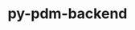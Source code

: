 ---
title: "py-pdm-backend"
layout: cache
categories: [package, develop]
meta: {"compilers": ["gcc@9.4.0", "none"], "num_specs": 111, "num_specs_by_stack": {"data-vis-sdk": 11, "e4s": 11, "e4s-neoverse-v2": 12, "e4s-oneapi": 6, "e4s-power": 1, "ml-darwin-aarch64-mps": 22, "ml-linux-aarch64-cpu": 23, "ml-linux-aarch64-cuda": 24, "ml-linux-x86_64-cpu": 24, "ml-linux-x86_64-cuda": 24, "root": 111}, "oss": ["sequoia", "ubuntu20.04", "ubuntu22.04", "ubuntu24.04"], "platforms": ["darwin", "linux"], "stacks": ["data-vis-sdk", "e4s", "e4s-neoverse-v2", "e4s-oneapi", "e4s-power", "ml-darwin-aarch64-mps", "ml-linux-aarch64-cpu", "ml-linux-aarch64-cuda", "ml-linux-x86_64-cpu", "ml-linux-x86_64-cuda", "root"], "targets": ["aarch64", "neoverse_v2", "ppc64le", "x86_64_v3"], "versions": ["2.4.3"]}
spec_details: [{"compiler": "none", "hash": "23xpcy35kctih23qv5rqqqxijmrtw4v6", "os": "ubuntu22.04", "platform": "linux", "size": "-", "stacks": ["e4s", "root"], "target": "x86_64_v3", "variants": ["build_system=python_pip"], "versions": ["2.4.3"]}, {"compiler": "none", "hash": "2cgtrubbmguzqbqgosxpripamweu3rlq", "os": "ubuntu24.04", "platform": "linux", "size": "-", "stacks": ["ml-linux-x86_64-cpu", "ml-linux-x86_64-cuda", "root"], "target": "x86_64_v3", "variants": ["build_system=python_pip"], "versions": ["2.4.3"]}, {"compiler": "none", "hash": "2tef7so7x45phmuyxg7symqoq5r4bbgp", "os": "ubuntu20.04", "platform": "linux", "size": "-", "stacks": ["data-vis-sdk", "root"], "target": "x86_64_v3", "variants": ["build_system=python_pip"], "versions": ["2.4.3"]}, {"compiler": "none", "hash": "3gdwnrest75i7fopvmua6czq3ndcqtsx", "os": "ubuntu22.04", "platform": "linux", "size": "-", "stacks": ["e4s", "root"], "target": "x86_64_v3", "variants": ["build_system=python_pip"], "versions": ["2.4.3"]}, {"compiler": "none", "hash": "3po3qf7gfo24e6xyommoglkphtb2flta", "os": "ubuntu24.04", "platform": "linux", "size": "-", "stacks": ["ml-linux-x86_64-cpu", "ml-linux-x86_64-cuda", "root"], "target": "x86_64_v3", "variants": ["build_system=python_pip"], "versions": ["2.4.3"]}, {"compiler": "none", "hash": "4wzxffvxl76jzdritmdnm237vgppjx66", "os": "ubuntu24.04", "platform": "linux", "size": "-", "stacks": ["ml-linux-x86_64-cpu", "ml-linux-x86_64-cuda", "root"], "target": "x86_64_v3", "variants": ["build_system=python_pip"], "versions": ["2.4.3"]}, {"compiler": "none", "hash": "55ppwz5jgxhsvqogomz57f45nhvhh65w", "os": "ubuntu24.04", "platform": "linux", "size": "-", "stacks": ["ml-linux-aarch64-cpu", "ml-linux-aarch64-cuda", "root"], "target": "aarch64", "variants": ["build_system=python_pip"], "versions": ["2.4.3"]}, {"compiler": "none", "hash": "5bbhjaf7erlrpw7w7rsxvn75h5fpecxu", "os": "ubuntu24.04", "platform": "linux", "size": "-", "stacks": ["ml-linux-x86_64-cpu", "ml-linux-x86_64-cuda", "root"], "target": "x86_64_v3", "variants": ["build_system=python_pip"], "versions": ["2.4.3"]}, {"compiler": "none", "hash": "5hrmw6l3j2ji2pjtrw6rdw24osruy5oe", "os": "ubuntu20.04", "platform": "linux", "size": "-", "stacks": ["data-vis-sdk", "root"], "target": "x86_64_v3", "variants": ["build_system=python_pip"], "versions": ["2.4.3"]}, {"compiler": "none", "hash": "6g7mzulzz4wfceqeyjsrkfkq6nb64faf", "os": "ubuntu24.04", "platform": "linux", "size": "-", "stacks": ["ml-linux-aarch64-cpu", "ml-linux-aarch64-cuda", "root"], "target": "aarch64", "variants": ["build_system=python_pip"], "versions": ["2.4.3"]}, {"compiler": "none", "hash": "7e5levhc3cbzxpipsf2u6mgljbk3ouo2", "os": "ubuntu22.04", "platform": "linux", "size": "-", "stacks": ["e4s", "root"], "target": "x86_64_v3", "variants": ["build_system=python_pip"], "versions": ["2.4.3"]}, {"compiler": "none", "hash": "7uydi2x523qlzc34cdcmfhlhifuvwda3", "os": "ubuntu24.04", "platform": "linux", "size": "-", "stacks": ["ml-linux-aarch64-cpu", "ml-linux-aarch64-cuda", "root"], "target": "aarch64", "variants": ["build_system=python_pip"], "versions": ["2.4.3"]}, {"compiler": "none", "hash": "7ztg74hanvds2q7rxhrpje2ylqgjwvnq", "os": "ubuntu24.04", "platform": "linux", "size": "-", "stacks": ["ml-linux-aarch64-cpu", "ml-linux-aarch64-cuda", "root"], "target": "aarch64", "variants": ["build_system=python_pip"], "versions": ["2.4.3"]}, {"compiler": "none", "hash": "ahrfqp32kya4evwv4bonkhaozylssyef", "os": "ubuntu24.04", "platform": "linux", "size": "-", "stacks": ["ml-linux-aarch64-cpu", "ml-linux-aarch64-cuda", "root"], "target": "aarch64", "variants": ["build_system=python_pip"], "versions": ["2.4.3"]}, {"compiler": "none", "hash": "aizn5fld7owzrhpvisotqay446o2bl5n", "os": "sequoia", "platform": "darwin", "size": "-", "stacks": ["ml-darwin-aarch64-mps", "root"], "target": "aarch64", "variants": ["build_system=python_pip"], "versions": ["2.4.3"]}, {"compiler": "none", "hash": "atokgqg5sr5r4si5uu3zrssouuhc64oe", "os": "ubuntu24.04", "platform": "linux", "size": "-", "stacks": ["ml-linux-x86_64-cpu", "ml-linux-x86_64-cuda", "root"], "target": "x86_64_v3", "variants": ["build_system=python_pip"], "versions": ["2.4.3"]}, {"compiler": "none", "hash": "au6ke2aeavaitiwekvd3hiy6q3yqtxim", "os": "ubuntu24.04", "platform": "linux", "size": "-", "stacks": ["ml-linux-aarch64-cpu", "ml-linux-aarch64-cuda", "root"], "target": "aarch64", "variants": ["build_system=python_pip"], "versions": ["2.4.3"]}, {"compiler": "none", "hash": "aybk64lzfys3sjpsy5x75ns6cadgxvqo", "os": "ubuntu24.04", "platform": "linux", "size": "-", "stacks": ["ml-linux-x86_64-cpu", "ml-linux-x86_64-cuda", "root"], "target": "x86_64_v3", "variants": ["build_system=python_pip"], "versions": ["2.4.3"]}, {"compiler": "none", "hash": "bijd5vxkyrnfkzeclrovicgpxl5fba55", "os": "ubuntu22.04", "platform": "linux", "size": "-", "stacks": ["e4s-neoverse-v2", "root"], "target": "neoverse_v2", "variants": ["build_system=python_pip"], "versions": ["2.4.3"]}, {"compiler": "none", "hash": "buw7b7dt752lj7rbecxlgp3wrsc6itdf", "os": "sequoia", "platform": "darwin", "size": "-", "stacks": ["ml-darwin-aarch64-mps", "root"], "target": "aarch64", "variants": ["build_system=python_pip"], "versions": ["2.4.3"]}, {"compiler": "none", "hash": "bxx5ljiapt73oo4utyyixjj4rp7re4mi", "os": "ubuntu24.04", "platform": "linux", "size": "-", "stacks": ["ml-linux-aarch64-cpu", "ml-linux-aarch64-cuda", "root"], "target": "aarch64", "variants": ["build_system=python_pip"], "versions": ["2.4.3"]}, {"compiler": "none", "hash": "c2g5vsqp4cud6ebalkvvifnjept244ts", "os": "ubuntu24.04", "platform": "linux", "size": "-", "stacks": ["ml-linux-aarch64-cpu", "ml-linux-aarch64-cuda", "root"], "target": "aarch64", "variants": ["build_system=python_pip"], "versions": ["2.4.3"]}, {"compiler": "none", "hash": "cclajyclumtfrc5a4lzjv6suvj57zlvk", "os": "ubuntu22.04", "platform": "linux", "size": "-", "stacks": ["e4s-oneapi", "root"], "target": "x86_64_v3", "variants": ["build_system=python_pip"], "versions": ["2.4.3"]}, {"compiler": "none", "hash": "ccwyu6pknttlfaoepjtxvejreoby76rd", "os": "ubuntu22.04", "platform": "linux", "size": "-", "stacks": ["e4s", "root"], "target": "x86_64_v3", "variants": ["build_system=python_pip"], "versions": ["2.4.3"]}, {"compiler": "none", "hash": "cm76mm44loqxvjfyo6j2clbhaoleww2w", "os": "ubuntu22.04", "platform": "linux", "size": "-", "stacks": ["e4s-oneapi", "root"], "target": "x86_64_v3", "variants": ["build_system=python_pip"], "versions": ["2.4.3"]}, {"compiler": "none", "hash": "d366w3e45kwaidvtmmyfwshktkpr5x5u", "os": "ubuntu22.04", "platform": "linux", "size": "-", "stacks": ["e4s", "root"], "target": "x86_64_v3", "variants": ["build_system=python_pip"], "versions": ["2.4.3"]}, {"compiler": "none", "hash": "dnm62vl4vd2qsyyjzqzqhyzzn7s3hoya", "os": "ubuntu22.04", "platform": "linux", "size": "-", "stacks": ["e4s-neoverse-v2", "root"], "target": "neoverse_v2", "variants": ["build_system=python_pip"], "versions": ["2.4.3"]}, {"compiler": "none", "hash": "e4vs7hunc63sl5xdtn22bid5xn7wssrs", "os": "ubuntu24.04", "platform": "linux", "size": "-", "stacks": ["ml-linux-x86_64-cpu", "ml-linux-x86_64-cuda", "root"], "target": "x86_64_v3", "variants": ["build_system=python_pip"], "versions": ["2.4.3"]}, {"compiler": "none", "hash": "efufkuj2tk3pfeuxn2wwl54stofj4tgu", "os": "sequoia", "platform": "darwin", "size": "-", "stacks": ["ml-darwin-aarch64-mps", "root"], "target": "aarch64", "variants": ["build_system=python_pip"], "versions": ["2.4.3"]}, {"compiler": "none", "hash": "fjijm2wkzbq5g4op3wuzunmlewc5hbpu", "os": "ubuntu24.04", "platform": "linux", "size": "-", "stacks": ["ml-linux-aarch64-cpu", "ml-linux-aarch64-cuda", "root"], "target": "aarch64", "variants": ["build_system=python_pip"], "versions": ["2.4.3"]}, {"compiler": "none", "hash": "flp47u3bnuukw7joejtvizysckotdbfq", "os": "ubuntu22.04", "platform": "linux", "size": "-", "stacks": ["e4s-neoverse-v2", "root"], "target": "neoverse_v2", "variants": ["build_system=python_pip"], "versions": ["2.4.3"]}, {"compiler": "none", "hash": "fpad4z3p7ssxrtbgrti65zt24iekulgg", "os": "ubuntu22.04", "platform": "linux", "size": "-", "stacks": ["e4s", "root"], "target": "x86_64_v3", "variants": ["build_system=python_pip"], "versions": ["2.4.3"]}, {"compiler": "none", "hash": "fpwbk3dvpltxl757pjuwx2fywchxcdu6", "os": "ubuntu24.04", "platform": "linux", "size": "-", "stacks": ["ml-linux-x86_64-cpu", "ml-linux-x86_64-cuda", "root"], "target": "x86_64_v3", "variants": ["build_system=python_pip"], "versions": ["2.4.3"]}, {"compiler": "none", "hash": "fuht6etfzzic3xvejytpnuknbjp5oett", "os": "ubuntu24.04", "platform": "linux", "size": "-", "stacks": ["ml-linux-x86_64-cpu", "ml-linux-x86_64-cuda", "root"], "target": "x86_64_v3", "variants": ["build_system=python_pip"], "versions": ["2.4.3"]}, {"compiler": "none", "hash": "fyqfqrjgddasoe4wrxdqybad4xgepl73", "os": "ubuntu24.04", "platform": "linux", "size": "-", "stacks": ["ml-linux-aarch64-cpu", "ml-linux-aarch64-cuda", "root"], "target": "aarch64", "variants": ["build_system=python_pip"], "versions": ["2.4.3"]}, {"compiler": "none", "hash": "ggmagxzdkfmhj4jluvtzyquongf2opeu", "os": "ubuntu24.04", "platform": "linux", "size": "-", "stacks": ["ml-linux-aarch64-cpu", "ml-linux-aarch64-cuda", "root"], "target": "aarch64", "variants": ["build_system=python_pip"], "versions": ["2.4.3"]}, {"compiler": "none", "hash": "ggmodcywz4ymmzm5ti7s2sn46vrlvx2s", "os": "ubuntu24.04", "platform": "linux", "size": "-", "stacks": ["ml-linux-x86_64-cpu", "ml-linux-x86_64-cuda", "root"], "target": "x86_64_v3", "variants": ["build_system=python_pip"], "versions": ["2.4.3"]}, {"compiler": "none", "hash": "ghewskmlaqk635bf2g2krvdnzmyduelp", "os": "ubuntu22.04", "platform": "linux", "size": "-", "stacks": ["e4s-oneapi", "root"], "target": "x86_64_v3", "variants": ["build_system=python_pip"], "versions": ["2.4.3"]}, {"compiler": "none", "hash": "gmh5pifjtotvvnitm4eor5k2abeeg76w", "os": "ubuntu20.04", "platform": "linux", "size": "-", "stacks": ["data-vis-sdk", "root"], "target": "x86_64_v3", "variants": ["build_system=python_pip"], "versions": ["2.4.3"]}, {"compiler": "none", "hash": "grqx5xsiil47wawxmufgmzhspsxs26ln", "os": "ubuntu22.04", "platform": "linux", "size": "-", "stacks": ["e4s", "root"], "target": "x86_64_v3", "variants": ["build_system=python_pip"], "versions": ["2.4.3"]}, {"compiler": "none", "hash": "gtki4ibiv7xwmd3e636hcm7r3zcuwfq4", "os": "ubuntu24.04", "platform": "linux", "size": "-", "stacks": ["ml-linux-x86_64-cpu", "ml-linux-x86_64-cuda", "root"], "target": "x86_64_v3", "variants": ["build_system=python_pip"], "versions": ["2.4.3"]}, {"compiler": "none", "hash": "gtzccj2o3mmmauekmhaaiardnbu62htp", "os": "ubuntu24.04", "platform": "linux", "size": "-", "stacks": ["ml-linux-aarch64-cpu", "ml-linux-aarch64-cuda", "root"], "target": "aarch64", "variants": ["build_system=python_pip"], "versions": ["2.4.3"]}, {"compiler": "none", "hash": "h3a4ochwa3vjsquad6huw7qlkdddmvxc", "os": "sequoia", "platform": "darwin", "size": "-", "stacks": ["ml-darwin-aarch64-mps", "root"], "target": "aarch64", "variants": ["build_system=python_pip"], "versions": ["2.4.3"]}, {"compiler": "none", "hash": "h4byjlr2okggqcnshjipr2li2p4v6fyq", "os": "ubuntu22.04", "platform": "linux", "size": "-", "stacks": ["e4s", "root"], "target": "x86_64_v3", "variants": ["build_system=python_pip"], "versions": ["2.4.3"]}, {"compiler": "none", "hash": "h7hvi4ltw5dkkvm3ru4xkqmurp3ua7gt", "os": "ubuntu24.04", "platform": "linux", "size": "-", "stacks": ["ml-linux-aarch64-cpu", "ml-linux-aarch64-cuda", "root"], "target": "aarch64", "variants": ["build_system=python_pip"], "versions": ["2.4.3"]}, {"compiler": "none", "hash": "hbqw7lgdxfqqnnglz6z2iyxnz3v5h5xv", "os": "ubuntu24.04", "platform": "linux", "size": "-", "stacks": ["ml-linux-x86_64-cpu", "ml-linux-x86_64-cuda", "root"], "target": "x86_64_v3", "variants": ["build_system=python_pip"], "versions": ["2.4.3"]}, {"compiler": "none", "hash": "hbs3btmdya4hcel7zha2y2lem6thyuib", "os": "sequoia", "platform": "darwin", "size": "-", "stacks": ["ml-darwin-aarch64-mps", "root"], "target": "aarch64", "variants": ["build_system=python_pip"], "versions": ["2.4.3"]}, {"compiler": "none", "hash": "hd3wfdixqriwecf3tkhms3wfkiqrjm6y", "os": "sequoia", "platform": "darwin", "size": "-", "stacks": ["ml-darwin-aarch64-mps", "root"], "target": "aarch64", "variants": ["build_system=python_pip"], "versions": ["2.4.3"]}, {"compiler": "none", "hash": "hdzflkageeid7m23tnubwa4bvc5nzjqm", "os": "ubuntu24.04", "platform": "linux", "size": "-", "stacks": ["ml-linux-x86_64-cpu", "ml-linux-x86_64-cuda", "root"], "target": "x86_64_v3", "variants": ["build_system=python_pip"], "versions": ["2.4.3"]}, {"compiler": "none", "hash": "hy5c3pqygitjfzw2i4i6rexpkibxcyip", "os": "ubuntu24.04", "platform": "linux", "size": "-", "stacks": ["ml-linux-aarch64-cpu", "ml-linux-aarch64-cuda", "root"], "target": "aarch64", "variants": ["build_system=python_pip"], "versions": ["2.4.3"]}, {"compiler": "none", "hash": "i6lg3baq3zovvn3lrl2xqrxy4bjvwgn7", "os": "ubuntu20.04", "platform": "linux", "size": "-", "stacks": ["data-vis-sdk", "root"], "target": "x86_64_v3", "variants": ["build_system=python_pip"], "versions": ["2.4.3"]}, {"compiler": "none", "hash": "ik2grru77iopjzsspgap73hqvwgf46ip", "os": "sequoia", "platform": "darwin", "size": "-", "stacks": ["ml-darwin-aarch64-mps", "root"], "target": "aarch64", "variants": ["build_system=python_pip"], "versions": ["2.4.3"]}, {"compiler": "none", "hash": "inesabnk7drcjn6f6koyrypphuu3knx3", "os": "ubuntu24.04", "platform": "linux", "size": "-", "stacks": ["ml-linux-aarch64-cpu", "ml-linux-aarch64-cuda", "root"], "target": "aarch64", "variants": ["build_system=python_pip"], "versions": ["2.4.3"]}, {"compiler": "none", "hash": "iq5dpsrkjjfpanwjk6rsie2trmfxmhbh", "os": "ubuntu24.04", "platform": "linux", "size": "-", "stacks": ["ml-linux-x86_64-cpu", "ml-linux-x86_64-cuda", "root"], "target": "x86_64_v3", "variants": ["build_system=python_pip"], "versions": ["2.4.3"]}, {"compiler": "none", "hash": "iraa27fmhzfsgwoy4bcuqfovaxrwdsht", "os": "ubuntu22.04", "platform": "linux", "size": "-", "stacks": ["e4s-neoverse-v2", "root"], "target": "neoverse_v2", "variants": ["build_system=python_pip"], "versions": ["2.4.3"]}, {"compiler": "none", "hash": "jasl77nk3sfiyvcorp24ux6dahsndbp6", "os": "ubuntu24.04", "platform": "linux", "size": "-", "stacks": ["ml-linux-aarch64-cpu", "ml-linux-aarch64-cuda", "root"], "target": "aarch64", "variants": ["build_system=python_pip"], "versions": ["2.4.3"]}, {"compiler": "none", "hash": "k5w7hmw6fdmvpo5ygpj2k6mdmuhy2i5e", "os": "sequoia", "platform": "darwin", "size": "-", "stacks": ["ml-darwin-aarch64-mps", "root"], "target": "aarch64", "variants": ["build_system=python_pip"], "versions": ["2.4.3"]}, {"compiler": "none", "hash": "kgj4yhoz7vtjtkuakziait73j6g2gbtd", "os": "ubuntu24.04", "platform": "linux", "size": "-", "stacks": ["ml-linux-aarch64-cpu", "ml-linux-aarch64-cuda", "root"], "target": "aarch64", "variants": ["build_system=python_pip"], "versions": ["2.4.3"]}, {"compiler": "none", "hash": "kk633ggblnwwpkh42awohcuhoqdaop7l", "os": "ubuntu22.04", "platform": "linux", "size": "-", "stacks": ["e4s-oneapi", "root"], "target": "x86_64_v3", "variants": ["build_system=python_pip"], "versions": ["2.4.3"]}, {"compiler": "none", "hash": "kqzlcmfpzskdtwyggwdsqrp4gyzwpnxf", "os": "sequoia", "platform": "darwin", "size": "-", "stacks": ["ml-darwin-aarch64-mps", "root"], "target": "aarch64", "variants": ["build_system=python_pip"], "versions": ["2.4.3"]}, {"compiler": "none", "hash": "kropkyo5j6ih5hesp62ai6zfh7ynzayl", "os": "ubuntu20.04", "platform": "linux", "size": "-", "stacks": ["data-vis-sdk", "root"], "target": "x86_64_v3", "variants": ["build_system=python_pip"], "versions": ["2.4.3"]}, {"compiler": "none", "hash": "kthdq3hw4w5o7j4ihryquufwjg7fpsa6", "os": "ubuntu22.04", "platform": "linux", "size": "-", "stacks": ["e4s", "root"], "target": "x86_64_v3", "variants": ["build_system=python_pip"], "versions": ["2.4.3"]}, {"compiler": "none", "hash": "kzededjiol33tlotx2wszwhzyvlldhie", "os": "ubuntu22.04", "platform": "linux", "size": "-", "stacks": ["e4s-neoverse-v2", "root"], "target": "neoverse_v2", "variants": ["build_system=python_pip"], "versions": ["2.4.3"]}, {"compiler": "none", "hash": "lbssynodmfyetqvszglgyhbtibc6g5om", "os": "ubuntu24.04", "platform": "linux", "size": "-", "stacks": ["ml-linux-x86_64-cpu", "ml-linux-x86_64-cuda", "root"], "target": "x86_64_v3", "variants": ["build_system=python_pip"], "versions": ["2.4.3"]}, {"compiler": "none", "hash": "lruo7vfdt6chhleqtctkjkyke5zsrcas", "os": "ubuntu20.04", "platform": "linux", "size": "-", "stacks": ["data-vis-sdk", "root"], "target": "x86_64_v3", "variants": ["build_system=python_pip"], "versions": ["2.4.3"]}, {"compiler": "none", "hash": "m42csphf3lzbdy7lgq6wyletpxfk4sec", "os": "ubuntu24.04", "platform": "linux", "size": "-", "stacks": ["ml-linux-x86_64-cpu", "ml-linux-x86_64-cuda", "root"], "target": "x86_64_v3", "variants": ["build_system=python_pip"], "versions": ["2.4.3"]}, {"compiler": "none", "hash": "mnmpixlvvvfbq2zpbqstjjcu5yni5fjn", "os": "sequoia", "platform": "darwin", "size": "-", "stacks": ["ml-darwin-aarch64-mps", "root"], "target": "aarch64", "variants": ["build_system=python_pip"], "versions": ["2.4.3"]}, {"compiler": "none", "hash": "nrrbb625maojzor7illazbomts3fzrro", "os": "ubuntu24.04", "platform": "linux", "size": "-", "stacks": ["ml-linux-x86_64-cpu", "ml-linux-x86_64-cuda", "root"], "target": "x86_64_v3", "variants": ["build_system=python_pip"], "versions": ["2.4.3"]}, {"compiler": "none", "hash": "ofuwoymobupx5l674qza4pda6kbxxqfb", "os": "ubuntu22.04", "platform": "linux", "size": "-", "stacks": ["e4s-neoverse-v2", "root"], "target": "neoverse_v2", "variants": ["build_system=python_pip"], "versions": ["2.4.3"]}, {"compiler": "none", "hash": "oimtg6iiy2pzdetse3ezsms77fdmhshw", "os": "ubuntu20.04", "platform": "linux", "size": "-", "stacks": ["data-vis-sdk", "root"], "target": "x86_64_v3", "variants": ["build_system=python_pip"], "versions": ["2.4.3"]}, {"compiler": "none", "hash": "orkaze64i63djphactmcpvwhfz3ul22j", "os": "ubuntu24.04", "platform": "linux", "size": "-", "stacks": ["ml-linux-x86_64-cpu", "ml-linux-x86_64-cuda", "root"], "target": "x86_64_v3", "variants": ["build_system=python_pip"], "versions": ["2.4.3"]}, {"compiler": "none", "hash": "oskyjwgvarauu54i5qxlizmapz3xledo", "os": "sequoia", "platform": "darwin", "size": "-", "stacks": ["ml-darwin-aarch64-mps", "root"], "target": "aarch64", "variants": ["build_system=python_pip"], "versions": ["2.4.3"]}, {"compiler": "none", "hash": "p5oix5ahvaje4lhryjp5szuc63ejypyn", "os": "ubuntu22.04", "platform": "linux", "size": "-", "stacks": ["e4s-neoverse-v2", "root"], "target": "neoverse_v2", "variants": ["build_system=python_pip"], "versions": ["2.4.3"]}, {"compiler": "none", "hash": "pcq2iyuqftj4ih5svztyci2yfwuguoqo", "os": "sequoia", "platform": "darwin", "size": "-", "stacks": ["ml-darwin-aarch64-mps", "root"], "target": "aarch64", "variants": ["build_system=python_pip"], "versions": ["2.4.3"]}, {"compiler": "none", "hash": "pdaw62jmxfnmlifq35ofulalzcdwnodb", "os": "ubuntu24.04", "platform": "linux", "size": "-", "stacks": ["ml-linux-aarch64-cpu", "ml-linux-aarch64-cuda", "root"], "target": "aarch64", "variants": ["build_system=python_pip"], "versions": ["2.4.3"]}, {"compiler": "none", "hash": "pkk7prksbyqfcgr5q2pm6uwgnfa5dt4y", "os": "ubuntu22.04", "platform": "linux", "size": "-", "stacks": ["e4s-neoverse-v2", "root"], "target": "neoverse_v2", "variants": ["build_system=python_pip"], "versions": ["2.4.3"]}, {"compiler": "none", "hash": "psslicvk5bf54plqo75qjgont6j2qg5r", "os": "ubuntu24.04", "platform": "linux", "size": "-", "stacks": ["ml-linux-aarch64-cuda", "root"], "target": "aarch64", "variants": ["build_system=python_pip"], "versions": ["2.4.3"]}, {"compiler": "none", "hash": "q6vry4is46nnlcukuse5vj5pypkoyxq2", "os": "sequoia", "platform": "darwin", "size": "-", "stacks": ["ml-darwin-aarch64-mps", "root"], "target": "aarch64", "variants": ["build_system=python_pip"], "versions": ["2.4.3"]}, {"compiler": "none", "hash": "q7zpiglrz5t3qhnigduetshmbfmwb2wp", "os": "ubuntu24.04", "platform": "linux", "size": "-", "stacks": ["ml-linux-aarch64-cpu", "ml-linux-aarch64-cuda", "root"], "target": "aarch64", "variants": ["build_system=python_pip"], "versions": ["2.4.3"]}, {"compiler": "none", "hash": "qi2qd6qh2o7l2jpk27s76egri2r2ep3w", "os": "ubuntu20.04", "platform": "linux", "size": "-", "stacks": ["data-vis-sdk", "root"], "target": "x86_64_v3", "variants": ["build_system=python_pip"], "versions": ["2.4.3"]}, {"compiler": "none", "hash": "qjrk77kerj2oxc5awbvjuotzxco3jei5", "os": "ubuntu20.04", "platform": "linux", "size": "-", "stacks": ["data-vis-sdk", "root"], "target": "x86_64_v3", "variants": ["build_system=python_pip"], "versions": ["2.4.3"]}, {"compiler": "none", "hash": "rcpyl5f3ha2fmhcgt5gysdqjwqgt2hte", "os": "ubuntu24.04", "platform": "linux", "size": "-", "stacks": ["ml-linux-aarch64-cpu", "ml-linux-aarch64-cuda", "root"], "target": "aarch64", "variants": ["build_system=python_pip"], "versions": ["2.4.3"]}, {"compiler": "none", "hash": "ribxhhmt7hn2wvsqt3uty2yitsrb2pws", "os": "ubuntu24.04", "platform": "linux", "size": "-", "stacks": ["ml-linux-aarch64-cpu", "ml-linux-aarch64-cuda", "root"], "target": "aarch64", "variants": ["build_system=python_pip"], "versions": ["2.4.3"]}, {"compiler": "none", "hash": "rporfhy2bqy7korj6rfxyv6dfmao26x2", "os": "ubuntu22.04", "platform": "linux", "size": "-", "stacks": ["e4s", "root"], "target": "x86_64_v3", "variants": ["build_system=python_pip"], "versions": ["2.4.3"]}, {"compiler": "none", "hash": "rt5uc4xwazymktbhcvcqh6q2lnfrudwy", "os": "sequoia", "platform": "darwin", "size": "-", "stacks": ["ml-darwin-aarch64-mps", "root"], "target": "aarch64", "variants": ["build_system=python_pip"], "versions": ["2.4.3"]}, {"compiler": "none", "hash": "sflqtc7pybdurh2wdzy5oqqnbea2yq5y", "os": "sequoia", "platform": "darwin", "size": "-", "stacks": ["ml-darwin-aarch64-mps", "root"], "target": "aarch64", "variants": ["build_system=python_pip"], "versions": ["2.4.3"]}, {"compiler": "none", "hash": "smddb4sinm2qgsf3uma6djly7agtg3xf", "os": "ubuntu24.04", "platform": "linux", "size": "-", "stacks": ["ml-linux-x86_64-cpu", "ml-linux-x86_64-cuda", "root"], "target": "x86_64_v3", "variants": ["build_system=python_pip"], "versions": ["2.4.3"]}, {"compiler": "none", "hash": "t7ca56nqto3us6j4nan3qv6o777ozs7f", "os": "ubuntu22.04", "platform": "linux", "size": "-", "stacks": ["e4s-neoverse-v2", "root"], "target": "neoverse_v2", "variants": ["build_system=python_pip"], "versions": ["2.4.3"]}, {"compiler": "none", "hash": "tjbdkr7p44e5jm7xjscw24n3cxm2sogd", "os": "ubuntu24.04", "platform": "linux", "size": "-", "stacks": ["ml-linux-x86_64-cpu", "ml-linux-x86_64-cuda", "root"], "target": "x86_64_v3", "variants": ["build_system=python_pip"], "versions": ["2.4.3"]}, {"compiler": "none", "hash": "tmtcfup6swh6bpogkwtcdnkcm5vwppjg", "os": "ubuntu22.04", "platform": "linux", "size": "-", "stacks": ["e4s-neoverse-v2", "root"], "target": "neoverse_v2", "variants": ["build_system=python_pip"], "versions": ["2.4.3"]}, {"compiler": "none", "hash": "tres3xs3yfiyliylynbzqaykxltz56jr", "os": "ubuntu22.04", "platform": "linux", "size": "-", "stacks": ["e4s", "root"], "target": "x86_64_v3", "variants": ["build_system=python_pip"], "versions": ["2.4.3"]}, {"compiler": "none", "hash": "u4omgdyr3lj2gdho4zckuew7u5cvbajw", "os": "ubuntu24.04", "platform": "linux", "size": "-", "stacks": ["ml-linux-x86_64-cpu", "ml-linux-x86_64-cuda", "root"], "target": "x86_64_v3", "variants": ["build_system=python_pip"], "versions": ["2.4.3"]}, {"compiler": "gcc@9.4.0", "hash": "uy5mtkwnhvwyglbd67gg2cjyobld2drm", "os": "ubuntu20.04", "platform": "linux", "size": "-", "stacks": ["e4s-power", "root"], "target": "ppc64le", "variants": ["build_system=python_pip"], "versions": ["2.4.3"]}, {"compiler": "none", "hash": "vgvoaf7ofs27kbqcvi4f4a3agmcxcpjr", "os": "ubuntu24.04", "platform": "linux", "size": "-", "stacks": ["ml-linux-x86_64-cpu", "ml-linux-x86_64-cuda", "root"], "target": "x86_64_v3", "variants": ["build_system=python_pip"], "versions": ["2.4.3"]}, {"compiler": "none", "hash": "vyswdztlxflcuj6v7ygv6kia6hs2yieo", "os": "ubuntu22.04", "platform": "linux", "size": "-", "stacks": ["e4s-neoverse-v2", "root"], "target": "neoverse_v2", "variants": ["build_system=python_pip"], "versions": ["2.4.3"]}, {"compiler": "none", "hash": "vz6qz7je37znx3pjvggtuxnfhqjvm662", "os": "sequoia", "platform": "darwin", "size": "-", "stacks": ["ml-darwin-aarch64-mps", "root"], "target": "aarch64", "variants": ["build_system=python_pip"], "versions": ["2.4.3"]}, {"compiler": "none", "hash": "vzak76cxv6yjwpmb7f6cgk2pfusw3lby", "os": "sequoia", "platform": "darwin", "size": "-", "stacks": ["ml-darwin-aarch64-mps", "root"], "target": "aarch64", "variants": ["build_system=python_pip"], "versions": ["2.4.3"]}, {"compiler": "none", "hash": "wb54ezbw64oppb6m75h4zlqoc3flw5ym", "os": "ubuntu24.04", "platform": "linux", "size": "-", "stacks": ["ml-linux-aarch64-cpu", "ml-linux-aarch64-cuda", "root"], "target": "aarch64", "variants": ["build_system=python_pip"], "versions": ["2.4.3"]}, {"compiler": "none", "hash": "xdzqz5ux2eee7scubvpvtpf25c3sfwdq", "os": "ubuntu22.04", "platform": "linux", "size": "-", "stacks": ["e4s-neoverse-v2", "root"], "target": "neoverse_v2", "variants": ["build_system=python_pip"], "versions": ["2.4.3"]}, {"compiler": "none", "hash": "xrq2mrz2eqddomvaljadua76vyr3lwjl", "os": "ubuntu22.04", "platform": "linux", "size": "-", "stacks": ["e4s-oneapi", "root"], "target": "x86_64_v3", "variants": ["build_system=python_pip"], "versions": ["2.4.3"]}, {"compiler": "none", "hash": "y3xlzzyxrcbuhufvld6qknuuwzsl6hxg", "os": "sequoia", "platform": "darwin", "size": "-", "stacks": ["ml-darwin-aarch64-mps", "root"], "target": "aarch64", "variants": ["build_system=python_pip"], "versions": ["2.4.3"]}, {"compiler": "none", "hash": "yg2p5gsu2ck2hrhgu2b5g44epz2t7k75", "os": "ubuntu20.04", "platform": "linux", "size": "-", "stacks": ["data-vis-sdk", "root"], "target": "x86_64_v3", "variants": ["build_system=python_pip"], "versions": ["2.4.3"]}, {"compiler": "none", "hash": "yhfcsrtmtod2d3p44ux2rwri3dony2uo", "os": "ubuntu22.04", "platform": "linux", "size": "-", "stacks": ["e4s-oneapi", "root"], "target": "x86_64_v3", "variants": ["build_system=python_pip"], "versions": ["2.4.3"]}, {"compiler": "none", "hash": "zcaelh3k27y3ueo6hjiphoxa544fhgfm", "os": "sequoia", "platform": "darwin", "size": "-", "stacks": ["ml-darwin-aarch64-mps", "root"], "target": "aarch64", "variants": ["build_system=python_pip"], "versions": ["2.4.3"]}, {"compiler": "none", "hash": "zgrkxhckdafwx7nzpvte2oo7dizukajt", "os": "ubuntu24.04", "platform": "linux", "size": "-", "stacks": ["ml-linux-aarch64-cpu", "ml-linux-aarch64-cuda", "root"], "target": "aarch64", "variants": ["build_system=python_pip"], "versions": ["2.4.3"]}, {"compiler": "none", "hash": "znhpu3gdpk4qqv7intsqkog7x7cy3md3", "os": "ubuntu24.04", "platform": "linux", "size": "-", "stacks": ["ml-linux-x86_64-cpu", "ml-linux-x86_64-cuda", "root"], "target": "x86_64_v3", "variants": ["build_system=python_pip"], "versions": ["2.4.3"]}, {"compiler": "none", "hash": "zqenbykbbxkimdnnwb5y7iiabiu2ny2q", "os": "ubuntu24.04", "platform": "linux", "size": "-", "stacks": ["ml-linux-x86_64-cpu", "ml-linux-x86_64-cuda", "root"], "target": "x86_64_v3", "variants": ["build_system=python_pip"], "versions": ["2.4.3"]}, {"compiler": "none", "hash": "zsnju3knxdwq6c6djegyp3acztz7qu6b", "os": "sequoia", "platform": "darwin", "size": "-", "stacks": ["ml-darwin-aarch64-mps", "root"], "target": "aarch64", "variants": ["build_system=python_pip"], "versions": ["2.4.3"]}, {"compiler": "none", "hash": "ztzhpovqtq4c5eemw77scqwtilwo5kr5", "os": "sequoia", "platform": "darwin", "size": "-", "stacks": ["ml-darwin-aarch64-mps", "root"], "target": "aarch64", "variants": ["build_system=python_pip"], "versions": ["2.4.3"]}, {"compiler": "none", "hash": "zwafjnlmtxs4fph4t35uhkklatu5v74g", "os": "sequoia", "platform": "darwin", "size": "-", "stacks": ["ml-darwin-aarch64-mps", "root"], "target": "aarch64", "variants": ["build_system=python_pip"], "versions": ["2.4.3"]}, {"compiler": "none", "hash": "zzpaambcxfrylzlocolh56srjjentxzr", "os": "ubuntu20.04", "platform": "linux", "size": "-", "stacks": ["data-vis-sdk", "root"], "target": "x86_64_v3", "variants": ["build_system=python_pip"], "versions": ["2.4.3"]}]
---